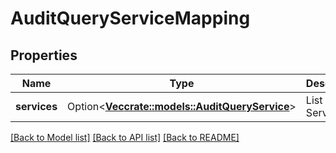 # AuditQueryServiceMapping

## Properties

Name | Type | Description | Notes
------------ | ------------- | ------------- | -------------
**services** | Option<[**Vec<crate::models::AuditQueryService>**](AuditQueryService.md)> | List of Services | [optional]

[[Back to Model list]](../README.md#documentation-for-models) [[Back to API list]](../README.md#documentation-for-api-endpoints) [[Back to README]](../README.md)


